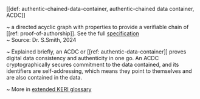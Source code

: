 [[def: authentic-chained-data-container, authentic-chained data container, ACDC]]

~ a directed acyclic graph with properties to provide a verifiable chain of [[ref: proof-of-authorship]]. See the full [specification](https://trustoverip.github.io/tswg-acdc-specification/)  
~ Source: Dr. S.Smith, 2024

~ Explained briefly, an ACDC or [[ref: authentic-data-container]] proves digital data consistency and authenticity in one go. An ACDC cryptographically secures commitment to the data contained, and its identifiers are self-addressing, which means they point to themselves and are also contained in the data.

~ More in <a href="https://weboftrust.github.io/WOT-terms/docs/glossary/authentic-chained-data-container">extended KERI glossary</a>
